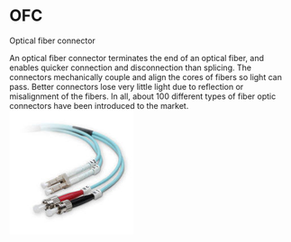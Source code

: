 # OFC


Optical fiber connector

An optical fiber connector terminates the end of an optical fiber, and
enables quicker connection and disconnection than splicing. The
connectors mechanically couple and align the cores of fibers so light
can pass. Better connectors lose very little light due to reflection or
misalignment of the fibers. In all, about 100 different types of fiber
optic connectors have been introduced to the market.\
![](./images/15008720.png?width=220)

